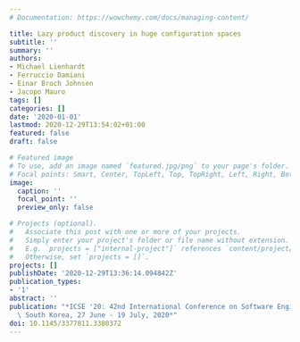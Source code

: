 ```yaml
---
# Documentation: https://wowchemy.com/docs/managing-content/

title: Lazy product discovery in huge configuration spaces
subtitle: ''
summary: ''
authors:
- Michael Lienhardt
- Ferruccio Damiani
- Einar Broch Johnsen
- Jacopo Mauro
tags: []
categories: []
date: '2020-01-01'
lastmod: 2020-12-29T13:54:02+01:00
featured: false
draft: false

# Featured image
# To use, add an image named `featured.jpg/png` to your page's folder.
# Focal points: Smart, Center, TopLeft, Top, TopRight, Left, Right, BottomLeft, Bottom, BottomRight.
image:
  caption: ''
  focal_point: ''
  preview_only: false

# Projects (optional).
#   Associate this post with one or more of your projects.
#   Simply enter your project's folder or file name without extension.
#   E.g. `projects = ["internal-project"]` references `content/project/deep-learning/index.md`.
#   Otherwise, set `projects = []`.
projects: []
publishDate: '2020-12-29T13:36:14.094842Z'
publication_types:
- '1'
abstract: ''
publication: "*ICSE '20: 42nd International Conference on Software Engineering, Seoul,\
  \ South Korea, 27 June - 19 July, 2020*"
doi: 10.1145/3377811.3380372
---
```

